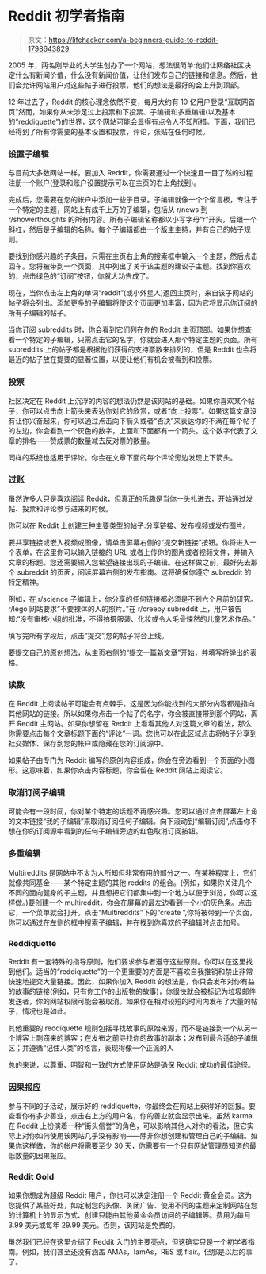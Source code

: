 # Reddit 初学者指南

> 原文：<https://lifehacker.com/a-beginners-guide-to-reddit-1798643829>

2005 年，两名刚毕业的大学生创办了一个网站，想法很简单:他们让网络社区决定什么有新闻价值，什么没有新闻价值，让他们发布自己的链接和信息。然后，他们会允许网站用户对这些帖子进行投票，他们的想法是最好的会上升到顶部。



12 年过去了，Reddit 的核心理念依然不变，每月大约有 10 亿用户登录“互联网首页”然而，如果你从未涉足过上投票和下投票、子编辑和多重编辑(以及基本的“reddiquette”)的世界，这个网站可能会显得有点令人不知所措。下面，我们已经得到了所有你需要的基本设置和投票，评论，张贴在任何时候。

### **设置子编辑**

与目前大多数网站一样，要加入 Reddit，你需要通过一个快速且一目了然的过程注册一个账户(登录和账户设置提示可以在主页的右上角找到)。

完成后，您需要在您的帐户中添加一些子目录。子编辑就像一个个留言板，专注于一个特定的主题，网站上有成千上万的子编辑，包括从 r/news 到 r/showerthoughts 的所有内容。所有子编辑名称都以小写字母“r”开头，后跟一个斜杠，然后是子编辑的名称。每个子编辑都由一个版主主持，并有自己的帖子规则。

要找到你感兴趣的子条目，只需在主页右上角的搜索框中输入一个主题，然后点击回车。您将被带到一个页面，其中列出了关于该主题的建议子主题。找到你喜欢的，点击绿色的“订阅”按钮，你就大功告成了。

现在，当你点击左上角的单词“reddit”(或小外星人)返回主页时，来自该子网站的帖子将会列出。添加更多的子编辑将使这个页面更加丰富，因为它将显示你订阅的所有子编辑的帖子。

当你订阅 subreddits 时，你会看到它们列在你的 Reddit 主页顶部。如果你想查看一个特定的子编辑，只需点击它的名字，你就会进入那个特定主题的页面。所有 subreddits 上的帖子都是根据他们获得的支持票数来排列的，但是 Reddit 也会将最近的帖子放在提要的显著位置，以便让他们有机会被看到和投票。

### **投票**

社区决定在 Reddit 上沉浮的内容的想法仍然是该网站的基础。如果你喜欢某个帖子，你可以点击向上箭头来表达你对它的欣赏，或者“向上投票”。如果这篇文章没有让你兴奋起来，你可以通过点击向下箭头或者“否决”来表达你的不满在每个帖子的左边，你会看到一个灰色的数字，上面和下面都有一个箭头。这个数字代表了文章的排名——赞成票的数量减去反对票的数量。

同样的系统也适用于评论。你会在文章下面的每个评论旁边发现上下箭头。

### **过账**

虽然许多人只是喜欢阅读 Reddit，但真正的乐趣是当你一头扎进去，开始通过发帖、投票和评论参与进来的时候。

你可以在 Reddit 上创建三种主要类型的帖子:分享链接、发布视频或发布图片。

要共享链接或嵌入视频或图像，请单击屏幕右侧的“提交新链接”按钮。你将进入一个表单，在这里你可以输入链接的 URL 或者上传你的图片或者视频文件，并输入文章的标题。您还需要输入您希望链接出现的子编辑。在这样做之前，最好先去那个 subreddit 的页面，阅读屏幕右侧的发布指南。这将确保你遵守 subreddit 的特定精神。

例如，在 r/science 子编辑上，你分享的任何链接都必须是不到六个月前的研究。r/lego 网站要求“不要裸体的人的照片。”在 r/creepy subreddit 上，用户被告知:“没有审核小组的批准，不得拍摄服装、化妆或令人毛骨悚然的儿童艺术作品。”

填写完所有字段后，点击“提交”,您的帖子将会上线。

要提交自己的原创想法，从主页右侧的“提交一篇新文章”开始，并填写将弹出的表格。

### **读数**

在 Reddit 上阅读帖子可能会有点棘手。这是因为你能找到的大部分内容都是指向其他网站的链接。所以如果你点击一个帖子的名字，你会被直接带到那个网站，离开 Reddit 主网站。如果你想留在 Reddit 上看看其他人对这篇文章的看法，那么你需要点击每个文章标题下面的“评论”一词。您也可以在此区域点击将帖子分享到社交媒体、保存到您的帐户或隐藏在您的订阅源中。

如果帖子由专门为 Reddit 编写的原创内容组成，你会在旁边看到一个页面的小图形。这意味着，如果你点击内容标题，你会留在 Reddit 网站上阅读它。

### **取消订阅子编辑**

可能会有一段时间，你对某个特定的话题不再感兴趣。您可以通过点击屏幕左上角的文本链接“我的子编辑”来取消订阅任何子编辑。向下滚动到“编辑订阅”,点击你不想在你的订阅源中看到的任何子编辑旁边的红色取消订阅按钮。

### **多重编辑**

Multireddits 是网站中不太为人所知但非常有用的部分之一。在某种程度上，它们就像共同基金——某个特定主题的其他 reddits 的组合。(例如，如果你关注几个不同的面向健身的子主题，并且想把它们都集中到一个地方以便于浏览，你可以这样做。)要创建一个 multireddit，你会在屏幕的最左边看到一个小的灰色条。点击它，一个菜单就会打开。点击“Multireddits”下的“create ”,你将被带到一个页面，你可以通过在左侧的框中搜索子编辑，并在找到你喜欢的子编辑时点击加号。

### **Reddiquette**

Reddit 有一套特殊的指导原则，他们要求参与者遵守这些原则。你可以在这里找到他们。适当的“reddiquette”的一个更重要的方面是不喜欢自我推销和禁止非常快速地提交大量链接。因此，如果你加入 Reddit 的想法是，你只会发布对你有益的故事的链接(例如，只有你工作的出版物的故事)，你很快就会被标记为垃圾邮件发送者，你的网站权限可能会被取消。如果你在相对较短的时间内发布了大量的帖子，情况也是如此。

其他重要的 reddiquette 规则包括寻找故事的原始来源，而不是链接到一个从另一个博客上剽窃来的博客；在发布之前寻找你的故事的副本；发布到最合适的子编辑区；并遵循“记住人类”的格言，表现得像一个正派的人

总的来说，以尊重、明智和一致的方式使用网站是确保 Reddit 成功的最佳途径。

### **因果报应**

参与不同的子活动，展示好的 reddiquette，你最终会在网站上获得好的回报。要查看你有多少善业，点击右上方的用户名，你的善业就会显示出来。虽然 karma 在 Reddit 上扮演着一种“街头信誉”的角色，可以影响其他人对你的看法，但它实际上对你如何使用该网站几乎没有影响——除非你想创建和管理自己的子编辑。如果你这样做，你的帐户将需要至少 30 天，你需要有一个只有网站管理员知道的最低数量的因果报应。

### Reddit Gold

如果你想成为超级 Reddit 用户，你也可以决定注册一个 Reddit 黄金会员。这为您提供了某些好处，如定制您的头像、关闭广告、使用不同的主题来定制网站在您的计算机上的显示方式、创建只能由其他黄金会员访问的子编辑等。费用为每月 3.99 美元或每年 29.99 美元。否则，该网站是免费的。

虽然我们已经在这里介绍了 Reddit 入门的主要亮点，但这确实只是一个初学者指南。例如，我们甚至还没有涵盖 AMAs，IamAs，RES 或 flair。但那是以后的事了。